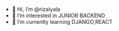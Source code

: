 - 👋 Hi, I’m @rizalyala
- 👀 I’m interested in JUNIOR BACKEND
- 🌱 I’m currently learning DJANGO,REACT

<!---
rizalyala/rizalyala is a ✨ special ✨ repository because its `README.md` (this file) appears on your GitHub profile.
You can click the Preview link to take a look at your changes.
--->

